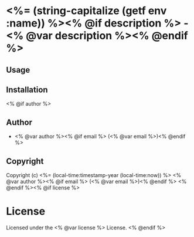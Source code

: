 # <%= (string-capitalize (getf env :name)) %><% @if description %> - <% @var description %><% @endif %>

## Usage

## Installation
<% @if author %>
## Author

* <% @var author %><% @if email %> (<% @var email %>)<% @endif %>

## Copyright

Copyright (c) <%= (local-time:timestamp-year (local-time:now)) %> <% @var author %><% @if email %> (<% @var email %>)<% @endif %>
<% @endif %><% @if license %>
# License

Licensed under the <% @var license %> License.
<% @endif %>
